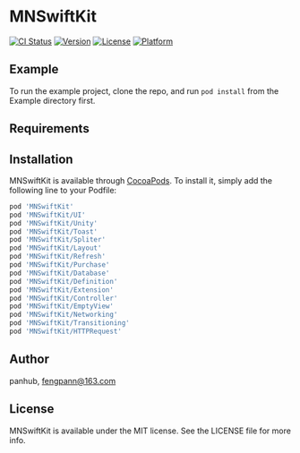 # MNSwiftKit

[![CI Status](https://img.shields.io/travis/mellow/MNSwiftKit.svg?style=flat)](https://travis-ci.org/mellow/MNSwiftKit)
[![Version](https://img.shields.io/cocoapods/v/MNSwiftKit.svg?style=flat)](https://cocoapods.org/pods/MNSwiftKit)
[![License](https://img.shields.io/cocoapods/l/MNSwiftKit.svg?style=flat)](https://cocoapods.org/pods/MNSwiftKit)
[![Platform](https://img.shields.io/cocoapods/p/MNSwiftKit.svg?style=flat)](https://cocoapods.org/pods/MNSwiftKit)

## Example

To run the example project, clone the repo, and run `pod install` from the Example directory first.

## Requirements

## Installation

MNSwiftKit is available through [CocoaPods](https://cocoapods.org). To install
it, simply add the following line to your Podfile:

```ruby
pod 'MNSwiftKit'
pod 'MNSwiftKit/UI'
pod 'MNSwiftKit/Unity'
pod 'MNSwiftKit/Toast'
pod 'MNSwiftKit/Spliter'
pod 'MNSwiftKit/Layout'
pod 'MNSwiftKit/Refresh'
pod 'MNSwiftKit/Purchase'
pod 'MNSwiftKit/Database'
pod 'MNSwiftKit/Definition'
pod 'MNSwiftKit/Extension'
pod 'MNSwiftKit/Controller'
pod 'MNSwiftKit/EmptyView'
pod 'MNSwiftKit/Networking'
pod 'MNSwiftKit/Transitioning'
pod 'MNSwiftKit/HTTPRequest'
```

## Author

panhub, fengpann@163.com

## License

MNSwiftKit is available under the MIT license. See the LICENSE file for more info.
